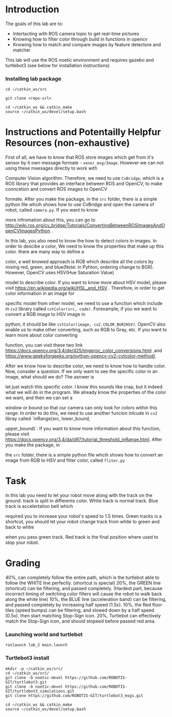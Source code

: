 # Introduction
The goals of this lab are to:
* Intertacting with ROS camera topic to get real-time pictures
* Knowing how to filter color through build in functions in opencv
* Knowing how to match and compare images by feature detecture and matcher

This lab will use the ROS noetic environment and requires gazebo and turtlebot3 (see below for installation instructions)

### Installing lab package
```
cd ~/catkin_ws/src

git clone <repo-url>

cd ~/catkin_ws && catkin_make
source ~/catkin_ws/devel/setup.bash
```


# Instructions and Potentailly Helpfur Resources (non-exhaustive)

First of all, we have to know that ROS store images which get from it's sensor by it own message formate - `senor_msg/Image`. However we can not using these meesages directly to work with 

Computer Vision algorithm. Therefore, we need to use `CvBridge`, which is a ROS library that provides an interface between ROS and OpenCV, to make conncetion and convert ROS images to OpenCV 

formate. After you make the package, in the `src` folder, there is a simple python file whcih shows how to use CvBridge and open the camera of robot, called `camera.py`. If you want to know 

more infromation about this, you can go to http://wiki.ros.org/cv_bridge/Tutorials/ConvertingBetweenROSImagesAndOpenCVImagesPython .

In this lab, you also need to know the how to detect colors in images. In order to descibe a color, We need to know the properties that make up this color. there are many way to define a 

color, a well knowed approach is RGB which describe all the colors by mixing red, green, and blue(Note: in Pyhton, ordering change to BGR). However, OpenCV uses HSV(Hue Saturation Value) 

model to describe color. If you want to know more about HSV model, please visit https://en.wikipedia.org/wiki/HSL_and_HSV . Therefore, in order to get color information in an image for 

specific model from other model, we need to use a function which include in `cv2` library called `cvtColor(src, code)`. Forexample, if you we want to convert a RGB image to HSV image in 

python, it should be like `cvtColor(image, cv2.COLOR_BGR2HSV)`. OpenCV also enable us to make other converting, such as RGB to Gray, etc. If you want to learn more about color converting 

function, you can visit these two link https://docs.opencv.org/3.4/de/d25/imgproc_color_conversions.html ,and https://www.geeksforgeeks.org/python-opencv-cv2-cvtcolor-method/. 

After we know how to describe color, we need to know how to handle color. Now, consider a question. If we only want to see the specific color in an image, what should we do?  The asnwer is 

let just watch this specific color. I know this sounds like crap, but it indeed what we will do in the program. We already know the properties of the color we want, and then we can set a 

window or bound so that our camera can only look for colors within this range. In order to do this, we need to use another funcion inlcude in `cv2` libray called `inRange(src, lower_bound, 

upper_bound)`. If you want to know more information about this function, please visit https://docs.opencv.org/3.4/da/d97/tutorial_threshold_inRange.html.  After you make the package, in 

the `src` folder, there is a simple python file whcih shows how to convert an image from RGB to HSV and fliter color, called `fliter.py`


# Task 

In this lab you need to let your robot move along with the track on the ground. track is split in differents color. Whtie track is normal track. Blue track is accelertation belt which

required you to increase your robot's speed to 1.5 times. Green tracks is a shortcut, you should let your robot change track from white to green and back to whtie 

when you pass green track. Red track is the final position where used to stop your robot.


# Grading
40%, can completely follow the entire path, which is the turtlebot able to follow the WHITE line perfectly. (shortcut is special)
20%, the GREEN line (shortcut) can be filtering, and passed completely. (Hardest part, because incorrect timing of switching color filters will cause the robot to walk back along the white line)
10%, the BLUE line (acceleration band) can be filtering, and passed completely by increasing half speed (1.5x).
10%, the Red floor tiles (speed bumps) can be filtering, and slowed down by a half speed (0.5x), then start matching Stop-Sign icon.
20%, Turtlebot can effectively match the Stop-Sign icon, and should stopeed before passed red area.


### Launching world and turtlebot
`roslaunch lab_2 main.launch`


### Turtlebot3 install
```
mkdir -p ~/catkin_ws/src/
cd ~/catkin_ws/src/
git clone -b noetic-devel https://github.com/ROBOTIS-GIT/turtlebot3.git
git clone -b noetic-devel https://github.com/ROBOTIS-GIT/turtlebot3_simulations.git
git clone https://github.com/ROBOTIS-GIT/turtlebot3_msgs.git

cd ~/catkin_ws && catkin_make
source ~/catkin_ws/devel/setup.bash
```
